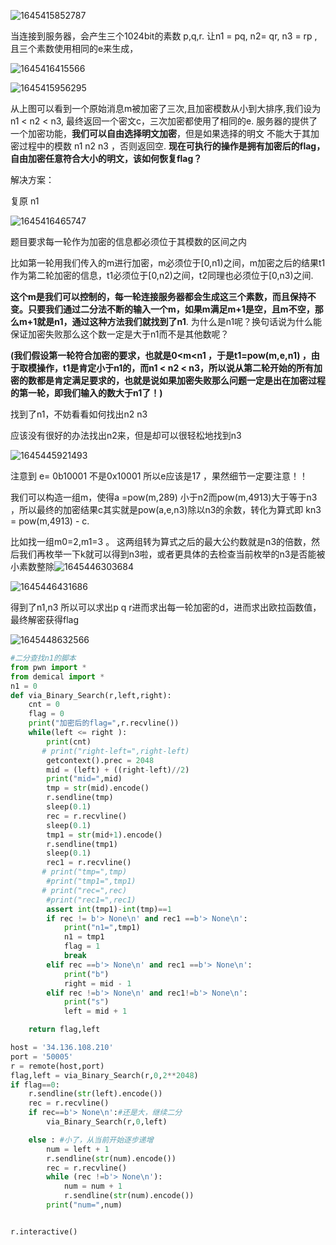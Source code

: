 ![1645415852787](C:\Users\镜子\AppData\Roaming\Typora\typora-user-images\1645415852787.png)



当连接到服务器，会产生三个1024bit的素数 p,q,r. 让n1 = pq, n2= qr, n3 = rp  ,且三个素数使用相同的e来生成，

![1645416415566](C:\Users\镜子\AppData\Roaming\Typora\typora-user-images\1645416415566.png)

![1645415956295](C:\Users\镜子\AppData\Roaming\Typora\typora-user-images\1645415956295.png)



从上图可以看到一个原始消息m被加密了三次,且加密模数从小到大排序,我们设为 n1 < n2 < n3, 最终返回一个密文c，三次加密都使用了相同的e. 服务器的提供了一个加密功能，**我们可以自由选择明文加密**，但是如果选择的明文 不能大于其加密过程中的模数 n1 n2 n3 ，否则返回空. **现在可执行的操作是拥有加密后的flag，自由加密任意符合大小的明文，该如何恢复flag？**



解决方案：

复原 n1

![1645416465747](C:\Users\镜子\AppData\Roaming\Typora\typora-user-images\1645416465747.png)

题目要求每一轮作为加密的信息都必须位于其模数的区间之内

比如第一轮用我们传入的m进行加密，m必须位于[0,n1)之间，m加密之后的结果t1作为第二轮加密的信息，t1必须位于[0,n2)之间，t2同理也必须位于[0,n3)之间.

**这个m是我们可以控制的，每一轮连接服务器都会生成这三个素数，而且保持不变。只要我们通过二分法不断的输入一个m，如果m满足m+1是空，且m不空，那么m+1就是n1，通过这种方法我们就找到了n1**. 为什么是n1呢？换句话说为什么能保证加密失败那么这个数一定是大于n1而不是其他数呢？

**(我们假设第一轮符合加密的要求，也就是0<m<n1 ，于是t1=pow(m,e,n1) ，由于取模操作，t1是肯定小于n1的，而n1 < n2 < n3，所以说从第二轮开始的所有加密的数都是肯定满足要求的，也就是说如果加密失败那么问题一定是出在加密过程的第一轮，即我们输入的数大于n1了！)**

找到了n1，不妨看看如何找出n2 n3 

应该没有很好的办法找出n2来，但是却可以很轻松地找到n3

![1645445921493](C:\Users\镜子\AppData\Roaming\Typora\typora-user-images\1645445921493.png)

注意到 e= 0b10001 不是0x10001 所以e应该是17 ，果然细节一定要注意！！

我们可以构造一组m，使得a =pow(m,289) 小于n2而pow(m,4913)大于等于n3 ，所以最终的加密结果c其实就是pow(a,e,n3)除以n3的余数，转化为算式即 kn3 = pow(m,4913) - c.

 比如找一组m0=2,m1=3 。 这两组转为算式之后的最大公约数就是n3的倍数，然后我们再枚举一下k就可以得到n3啦，或者更具体的去检查当前枚举的n3是否能被小素数整除![1645446303684](C:\Users\镜子\AppData\Roaming\Typora\typora-user-images\1645446303684.png)

![1645446431686](C:\Users\镜子\AppData\Roaming\Typora\typora-user-images\1645446431686.png)

得到了n1,n3 所以可以求出p q r进而求出每一轮加密的d，进而求出欧拉函数值，最终解密获得flag

![1645448632566](C:\Users\镜子\AppData\Roaming\Typora\typora-user-images\1645448632566.png)



```python
#二分查找n1的脚本
from pwn import *
from demical import *
n1 = 0
def via_Binary_Search(r,left,right):
    cnt = 0
    flag = 0
    print("加密后的flag=",r.recvline())
    while(left <= right ):
        print(cnt)
       # print("right-left=",right-left)
        getcontext().prec = 2048
        mid = (left) + ((right-left)//2)
        print("mid=",mid)
        tmp = str(mid).encode()
        r.sendline(tmp)
        sleep(0.1)
        rec = r.recvline()
        sleep(0.1)
        tmp1 = str(mid+1).encode()
        r.sendline(tmp1)
        sleep(0.1)
        rec1 = r.recvline()
       # print("tmp=",tmp)
        #print("tmp1=",tmp1)
       # print("rec=",rec)
        #print("rec1=",rec1)
        assert int(tmp1)-int(tmp)==1
        if rec != b'> None\n' and rec1 ==b'> None\n':
            print("n1=",tmp1)
            n1 = tmp1
            flag = 1
            break
        elif rec ==b'> None\n' and rec1 ==b'> None\n':
            print("b")
            right = mid - 1
        elif rec !=b'> None\n' and rec1!=b'> None\n':
            print("s")
            left = mid + 1

    return flag,left

host = '34.136.108.210'
port = '50005'
r = remote(host,port)
flag,left = via_Binary_Search(r,0,2**2048)
if flag==0:
    r.sendline(str(left).encode())
    rec = r.recvline()
    if rec==b'> None\n':#还是大，继续二分
        via_Binary_Search(r,0,left)

    else : #小了，从当前开始逐步递增
        num = left + 1
        r.sendline(str(num).encode())
        rec = r.recvline()
        while (rec !=b'> None\n'):
            num = num + 1
            r.sendline(str(num).encode())
        print("num=",num)


r.interactive()


```












